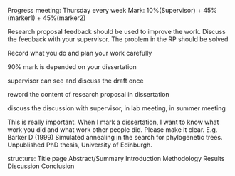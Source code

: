 Progress meeting: Thursday every week
Mark: 10%(Supervisor) + 45%(marker1) + 45%(marker2)

Research proposal feedback should be used to improve the work.
Discuss the feedback with your supervisor.
The problem in the RP should be solved

Record what you do and plan your work carefully

90% mark is depended on your dissertation

supervisor can see and discuss the draft once

reword the content of research proposal in dissertation

discuss the discussion with supervisor, in lab meeting, in summer meeting

This is really important. When I mark a dissertation, I want to know what work you did and what work other people did. Please make it clear.
E.g. Barker D (1999) Simulated annealing in the search for phylogenetic trees. Unpublished PhD thesis, University of Edinburgh.

structure:
Title page
Abstract/Summary
Introduction
Methodology
Results
Discussion
Conclusion
<!--stackedit_data:
eyJoaXN0b3J5IjpbMTA0ODYwMjY2NCwtMTIwOTgwOTczNSwxMz
A1MzM5NTc0LDE4MTY5ODMyNDQsLTEyMzQwODU3NzQsNDAyMDk2
ODUzLDExMzg0Mjc2MjAsLTI0NjkxODU3NSwtMTgyNTgxNjUyNS
wtMjA4ODc0NjYxMl19
-->